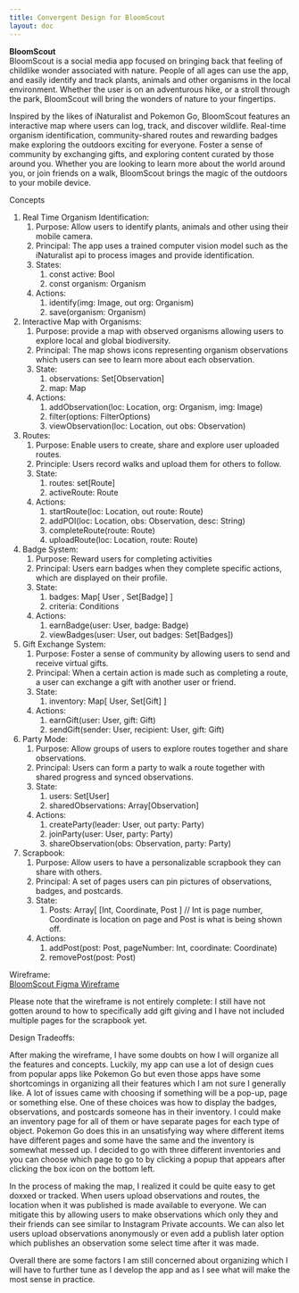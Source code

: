 ```yaml
---
title: Convergent Design for BloomScout
layout: doc
---
```


**BloomScout**  
BloomScout is a social media app focused on bringing back that feeling of childlike wonder associated with nature. People of all ages can use the app, and easily identify and track plants, animals and other organisms in the local environment. Whether the user is on an adventurous hike, or a stroll through the park, BloomScout will bring the wonders of nature to your fingertips. 

Inspired by the likes of íNaturalist and Pokemon Go, BloomScout features an interactive map where users can log, track, and discover wildlife. Real-time organism identification, community-shared routes and rewarding badges make exploring the outdoors exciting for everyone. Foster a sense of community by exchanging gifts, and exploring content curated by those around you. Whether you are looking to learn more about the world around you, or join friends on a walk, BloomScout brings the magic of the outdoors to your mobile device.

Concepts

1. Real Time Organism Identification:   
   1. Purpose: Allow users to identify plants, animals and other using their mobile camera.  
   2. Principal: The app uses a trained computer vision model such as the íNaturalist api to process images and provide identification.  
   3. States:  
      1. const active: Bool  
      2. const organism: Organism    
   4. Actions:  
      1. identify(img: Image, out org: Organism)  
      2. save(organism: Organism)  
2. Interactive Map with Organisms:  
   1. Purpose: provide a map with observed organisms allowing users to explore local and global biodiversity.  
   2. Principal: The map shows icons representing organism observations which users can see to learn more about each observation.  
   3. State:  
      1. observations: Set\[Observation\]  
      2. map: Map  
   4. Actions:   
      1. addObservation(loc: Location, org: Organism, img: Image)  
      2. filter(options: FilterOptions)  
      3. viewObservation(loc: Location, out obs: Observation)  
3. Routes:   
   1. Purpose: Enable users to create, share and explore user uploaded routes.  
   2. Principle: Users record walks and upload them for others to follow.  
   3. State:  
      1. routes: set\[Route\]  
      2. activeRoute: Route  
   4. Actions:  
      1. startRoute(loc: Location, out route: Route)  
      2. addPOI(loc: Location, obs: Observation, desc: String)  
      3. completeRoute(route: Route)  
      4. uploadRoute(loc: Location, route: Route)  
4. Badge System:  
   1. Purpose: Reward users for completing activities  
   2. Principal: Users earn badges when they complete specific actions, which are displayed on their profile.  
   3. State:  
      1. badges: Map\[ User , Set\[Badge\] \]   
      2. criteria: Conditions  
   4. Actions:  
      1. earnBadge(user: User, badge: Badge)  
      2. viewBadges(user: User, out badges: Set\[Badges\])  
5. Gift Exchange System:  
   1. Purpose: Foster a sense of community by allowing users to send and receive virtual gifts.  
   2. Principal: When a certain action is made such as completing a route, a user can exchange a gift with another user or friend.  
   3. State:   
      1. inventory: Map\[ User, Set\[Gift\] \]  
   4. Actions:  
      1. earnGift(user: User, gift: Gift)  
      2. sendGift(sender: User, recipient: User, gift: Gift)   
6. Party Mode:  
   1. Purpose: Allow groups of users to explore routes together and share observations.  
   2. Principal: Users can form a party to walk a route together with shared progress and synced observations.  
   3. State:  
      1. users: Set\[User\]  
      2. sharedObservations: Array\[Observation\]  
   4. Actions:  
      1. createParty(leader: User, out party: Party)  
      2. joinParty(user: User, party: Party)  
      3. shareObservation(obs: Observation, party: Party)  
7. Scrapbook:  
   1. Purpose: Allow users to have a personalizable scrapbook they can share with others.  
   2. Principal: A set of pages users can pin pictures of observations, badges, and postcards.  
   3. State:  
      1. Posts: Array\[ \[Int, Coordinate, Post \] // Int is page number, Coordinate is location on page and Post is what is being shown off.  
   4. Actions:  
      1. addPost(post: Post, pageNumber: Int, coordinate: Coordinate)  
      2. removePost(post: Post) 

Wireframe:    
[BloomScout Figma Wireframe](https://www.figma.com/proto/1GOhPAuDII7vDkCkJLIUQm/BloomScoute-basic-Wireframe?node-id=0-1&t=q2qfMsPKwOlQrqhO-1)

Please note that the wireframe is not entirely complete: I still have not gotten around to how to specifically add gift giving and I have not included multiple pages for the scrapbook yet.

Design Tradeoffs:

After making the wireframe, I have some doubts on how I will organize all the features and concepts. Luckily, my app can use a lot of design cues from popular apps like Pokemon Go but even those apps have some shortcomings in organizing all their features which I am not sure I generally like. A lot of issues came with choosing if something will be a pop-up, page or something else. One of these choices was how to display the badges, observations, and postcards someone has in their inventory. I could make an inventory page for all of them or have separate pages for each type of object. Pokemon Go does this in an unsatisfying way where different items have different pages and some have the same and the inventory is somewhat messed up. I decided to go with three different inventories and you can choose which page to go to by clicking a popup that appears after clicking the box icon on the bottom left. 

In the process of making the map, I realized it could be quite easy to get doxxed or tracked. When users upload observations and routes, the location when it was published is made available to everyone. We can mitigate this by allowing users to make observations which only they and their friends can see similar to Instagram Private accounts. We can also let users upload observations anonymously or even add a publish later option which publishes an observation some select time after it was made.  

Overall there are some factors I am still concerned about organizing which I will have to further tune as I develop the app and as I see what will make the most sense in practice.   
